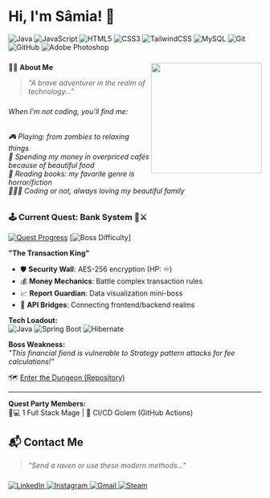 <h1 align="left">Hi, I'm Sâmia! 👾</h1>

![Java](https://img.shields.io/badge/java-%23ED8B00.svg?style=flat&logo=openjdk&logoColor=white) ![JavaScript](https://img.shields.io/badge/javascript-%23323330.svg?style=flat&logo=javascript&logoColor=%23F7DF1E) ![HTML5](https://img.shields.io/badge/html5-%23E34F26.svg?style=flat&logo=html5&logoColor=white) ![CSS3](https://img.shields.io/badge/css3-%231572B6.svg?style=flat&logo=css3&logoColor=white) ![TailwindCSS](https://img.shields.io/badge/tailwindcss-%2338B2AC.svg?style=flat&logo=tailwind-css&logoColor=white) ![MySQL](https://img.shields.io/badge/mysql-4479A1.svg?style=flat&logo=mysql&logoColor=white) ![Git](https://img.shields.io/badge/git-%23F05033.svg?style=flat&logo=git&logoColor=white) ![GitHub](https://img.shields.io/badge/github-%23121011.svg?style=flat&logo=github&logoColor=white) ![Adobe Photoshop](https://img.shields.io/badge/adobe%20photoshop-%2331A8FF.svg?style=flat&logo=adobe%20photoshop&logoColor=white)

###

<img align="right" height="220" src="https://i.pinimg.com/originals/54/bd/a3/54bda352b17744efa1f6898040455423.gif"  />

###
🧙‍♀️ **About Me**
> *"A brave adventurer in the realm of technology..."*

###

<h6 align="left"> When I'm not coding, you'll find me: </h6>
<h6 align="left">🎮 Playing: from zombies to relaxing things <br>🥐 Spending my money in overpriced cafés because of beautiful food <br> 📖 Reading books: my favorite genre is horror/fiction <br> 👨‍👩‍👧 Coding or not, always loving my beautiful family </h6>

###

### 🕹️ Current Quest: **Bank System** 🏦⚔️

[![Quest Progress](https://img.shields.io/badge/PHASE-βeta_Testing-%2300C853?style=flat&logo=azure-pipelines&logoColor=white)](https://github.com/miaelfk/bank-account-project)
[![Boss Difficulty](https://img.shields.io/badge/DIFFICULTY-Legendary_%28NG+%29-%23D32F2F?style=flat&logo=starship)]

**"The Transaction King"**  
- 🛡️ **Security Wall**: AES-256 encryption (HP: ♾️)
- 💰 **Money Mechanics**: Battle complex transaction rules
- 📈 **Report Guardian**: Data visualization mini-boss
- 🔌 **API Bridges**: Connecting frontend/backend realms


**Tech Loadout:**  
![Java](https://img.shields.io/badge/-Java-%23ED8B00?style=flat&logo=openjdk&logoColor=white)
![Spring Boot](https://img.shields.io/badge/-Spring_Boot-%236DB33F?style=flat&logo=springboot)
![Hibernate](https://img.shields.io/badge/-Hibernate-%2359666C?style=flat&logo=hibernate)

**Boss Weakness:**  
_"This financial fiend is vulnerable to Strategy pattern attacks for fee calculations!"_

🗺️ [Enter the Dungeon (Repository)](https://github.com/miaelfk/bank-account-project)  

---

**Quest Party Members:**  
👩💻 1 Full Stack Mage | 🤖 CI/CD Golem (GitHub Actions)


###

## 📬 **Contact Me**
> *"Send a raven or use these modern methods..."*

###

<p align="left">
  <a href="https://www.linkedin.com/in/samiaelfakihfranca/" target="_blank">
    <img src="https://img.shields.io/badge/LinkedIn-%230077B5.svg?style=flat&logo=linkedin&logoColor=white" alt="LinkedIn" />
  </a>
  <a href="https://www.instagram.com/miaelfk/" target="_blank">
    <img src="https://img.shields.io/badge/Instagram-%23E4405F.svg?style=flat&logo=instagram&logoColor=white" alt="Instagram" />
  </a>
  <a href="mailto:samiaf@genstudents.org">
    <img src="https://img.shields.io/badge/Gmail-%23D14836.svg?style=flat&logo=gmail&logoColor=white" alt="Gmail" />
  </a>
  <a href="https://steamcommunity.com/id/miaxhan" target="_blank">
    <img src="https://img.shields.io/badge/Steam-%23000000.svg?style=flat&logo=steam&logoColor=white" alt="Steam" />
  </a>
</p>

